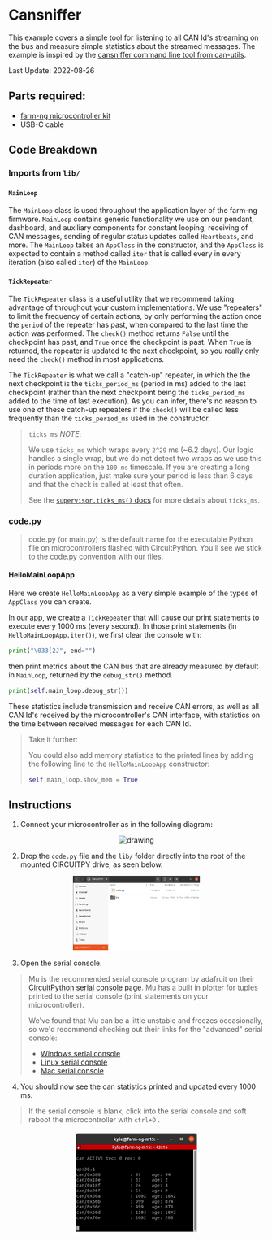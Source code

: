 # Cansniffer

This example covers a simple tool for listening to all CAN Id's streaming on the bus
and measure simple statistics about the streamed messages.
The example is inspired by the
[cansniffer command line tool from can-utils](https://manpages.debian.org/testing/can-utils/cansniffer.1.en.html).

Last Update: 2022-08-26


## Parts required:

- [farm-ng microcontroller kit](https://farm-ng.com/products/microcontroller-kit)
- USB-C cable

## Code Breakdown

### Imports from `lib/`

#### `MainLoop`

The `MainLoop` class is used throughout the application layer of the farm-ng firmware.
`MainLoop` contains generic functionality we use on our pendant, dashboard, and auxiliary components for constant looping, receiving of CAN messages, sending of regular status updates called `Heartbeats`, and more.
The `MainLoop` takes an `AppClass` in the constructor, and the `AppClass` is expected to contain a method called `iter` that is called every in every iteration (also called `iter`) of the `MainLoop`.


#### `TickRepeater`

The `TickRepeater` class is a useful utility that we recommend taking advantage of throughout your custom implementations.
We use "repeaters" to limit the frequency of certain actions, by only performing the action once the `period` of the repeater has past, when compared to the last time the action was performed.
The `check()` method returns `False` until the checkpoint has past, and `True` once the checkpoint is past.
When `True` is returned, the repeater is updated to the next checkpoint, so you really only need the `check()` method in most applications.

The `TickRepeater` is what we call a "catch-up" repeater, in which the the next checkpoint is the `ticks_period_ms` (period in ms) added to the last checkpoint (rather than the next checkpoint being the `ticks_period_ms` added to the time of last execution).
As you can infer, there's no reason to use one of these catch-up repeaters if the `check()` will be called less frequently than the `ticks_period_ms` used in the constructor.


> `ticks_ms` _NOTE_:
> 
> We use `ticks_ms` 
> which wraps every `2^29` ms (~6.2 days).
> Our logic handles a single wrap, but we do not detect two wraps
> as we use this in periods more on the `100 ms` timescale.
> If you are creating a long duration application,
> just make sure your period is less than 6 days and that the check
> is called at least that often.
> 
> See the [`supervisor.ticks_ms()` docs](https://docs.circuitpython.org/en/latest/shared-bindings/supervisor/#supervisor.ticks_ms)
> for more details about `ticks_ms`.


### code.py

> code.py (or main.py) is the default name for the executable Python file on microcontrollers flashed with CircuitPython.
> You'll see we stick to the code.py convention with our files.

#### HelloMainLoopApp

Here we create `HelloMainLoopApp` as a very simple example of the types of `AppClass` you can create.

In our app, we create a `TickRepeater` that will cause our print statements to execute every 1000 ms (every second).
In those print statements (in `HelloMainLoopApp.iter()`), we first clear the console with:
```Python
print("\033[2J", end="")
```
then print metrics about the CAN bus that are already measured by default in `MainLoop`, returned by the `debug_str()` method.
```Python
print(self.main_loop.debug_str())
```
These statistics include transmission and receive CAN errors,
as well as all CAN Id's received by the microcontroller's CAN interface, with statistics on the time between received messages for each CAN Id.

> Take it further:
> 
> You could also add memory statistics to the printed lines
> by adding the following line to the `HelloMainLoopApp` constructor:
> ```Python
> self.main_loop.show_mem = True
> ```

## Instructions

1. Connect your microcontroller as in the following diagram:
<!-- ![](/examples/hello_main_loop/assets/hello_main_loop_diagram.png) -->
<center><img src="./../hello_main_loop/assets/hello_main_loop_diagram.png" alt="drawing" width="350"/> </center>

2. Drop the `code.py` file and the `lib/` folder directly into the root of the mounted CIRCUITPY drive, as seen below.

<!-- ![](/examples/hello_main_loop/assets/hello_main_loop_filesystem.png) -->
<center><img src="./../hello_main_loop/assets/hello_main_loop_filesystem.png" alt="drawing" width="250"/> </center>

3. Open the serial console.

> Mu is the recommended serial console program by adafruit on their [CircuitPython serial console page](https://learn.adafruit.com/welcome-to-circuitpython/kattni-connecting-to-the-serial-console).
> Mu has a built in plotter for tuples printed to the serial console (print statements on your microcontroller).
>
> We've found that Mu can be a little unstable and freezes occasionally,
> so we'd recommend checking out their links for the "advanced" serial console:
>
> - [Windows serial console](https://learn.adafruit.com/welcome-to-circuitpython/advanced-serial-console-on-windows)
> - [Linux serial console](https://learn.adafruit.com/welcome-to-circuitpython/advanced-serial-console-on-linux)
> - [Mac serial console](https://learn.adafruit.com/welcome-to-circuitpython/advanced-serial-console-on-mac-and-linux)


4. You should now see the can statistics printed and updated every 1000 ms.
> If the serial console is blank, click into the serial console and soft reboot the microcontroller with `ctrl+D` .

<!-- ![](/examples/cansniffer/assets/cansniffer_demo.png) -->
<center><img src="./assets/cansniffer_demo.png" alt="drawing" width="250"/> </center>
